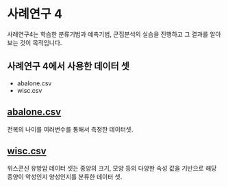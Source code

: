 사례연구 4
===========
사례연구4는 학습한 분류기법과 예측기법, 군집분석의 실습을 진행하고 그 결과를 알아보는 것이 목적입니다.

## 사례연구 4에서 사용한 데이터 셋
- abalone.csv
- wisc.csv

## [abalone.csv](https://github.com/Youuuuj/Project4/tree/main/%EC%82%AC%EB%A1%80%EC%97%B0%EA%B5%AC4%20%EB%8D%B0%EC%9D%B4%ED%84%B0%EC%85%8B/abalone.csv)
전복의 나이를 여러변수를 통해서 측정한 데이터셋.

## [wisc.csv](https://github.com/Youuuuj/Project4/tree/main/%EC%82%AC%EB%A1%80%EC%97%B0%EA%B5%AC4%20%EB%8D%B0%EC%9D%B4%ED%84%B0%EC%85%8B/wisc.csv)
위스콘신 유방암 데이터 셋는 종양의 크기, 모양 등의 다양한 속성 값을 기반으로
해당 종양이 악성인지 양성인지를 분류한 데이터 셋.

